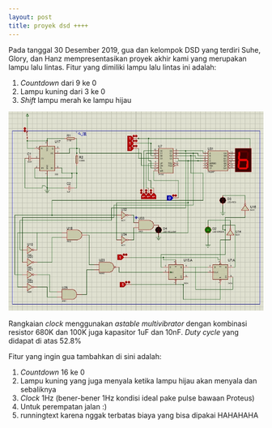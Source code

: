 ```yaml
---
layout: post
title: proyek dsd ++++
---
```


Pada tanggal 30 Desember 2019, gua dan kelompok DSD yang terdiri Suhe, Glory, dan Hanz mempresentasikan proyek akhir kami yang merupakan lampu lalu lintas. Fitur yang dimiliki lampu lalu lintas ini adalah:

1. _Countdown_ dari 9 ke 0
2. Lampu kuning dari 3 ke 0
3. _Shift_ lampu merah ke lampu hijau

![rangkaian](/images/rangkaian.jpg "Rangkaian DSD")

Rangkaian _clock_ menggunakan _astable multivibrator_ dengan kombinasi resistor 680K dan 100K juga kapasitor 1uF dan 10nF. _Duty cycle_ yang didapat di atas 52.8%

Fitur yang ingin gua tambahkan di sini adalah:

1. _Countdown_ 16 ke 0
2. Lampu kuning yang juga menyala ketika lampu hijau akan menyala dan sebaliknya
3. _Clock_ 1Hz (bener-bener 1Hz kondisi ideal pake pulse bawaan Proteus)
4. Untuk perempatan jalan :)
5. runningtext karena nggak terbatas biaya yang bisa dipakai HAHAHAHA 
